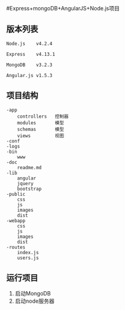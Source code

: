 #Express+mongoDB+AngularJS+Node.js项目

## 版本列表

`Node.js    v4.2.4`

`Express    v4.13.1`

`MongoDB    v3.2.3`

`Angular.js v1.5.3`

## 项目结构

```
-app
    controllers   控制器
    modules       模型
    schemas       模型
    views         视图
-conf
-logs
-bin
    www   
-doc
    readme.md
-lib
    angular
    jquery
    bootstrap
-public
    css
    js
    images
    dist
-webapp
    css
    js
    images
    dist
-routes
    index.js
    users.js
```

## 运行项目

1. 启动MongoDB
2. 启动node服务器